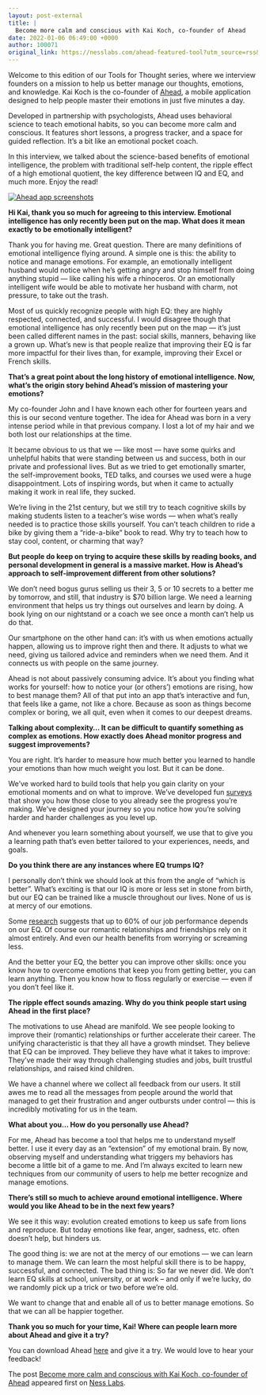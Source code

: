 ```yaml
---
layout: post-external
title: |
  Become more calm and conscious with Kai Koch, co-founder of Ahead
date: 2022-01-06 06:49:00 +0000
author: 100071
original_link: https://nesslabs.com/ahead-featured-tool?utm_source=rss&utm_medium=rss&utm_campaign=ahead-featured-tool
---
```


Welcome to this edition of our Tools for Thought series, where we interview founders on a mission to help us better manage our thoughts, emotions, and knowledge. Kai Koch is the co-founder of [Ahead](https://www.ahead-app.com/?ref=ness_labs), a mobile application designed to help people master their emotions in just five minutes a day.

Developed in partnership with psychologists, Ahead uses behavioral science to teach emotional habits, so you can become more calm and conscious. It features short lessons, a progress tracker, and a space for guided reflection. It’s a bit like an emotional pocket coach.

In this interview, we talked about the science-based benefits of emotional intelligence, the problem with traditional self-help content, the ripple effect of a high emotional quotient, the key difference between IQ and EQ, and much more. Enjoy the read!

[![Ahead app screenshots](https://nesslabs.com/wp-content/uploads/2022/01/ahead-add-banner-updated-1024x576.png)](https://nesslabs.com/wp-content/uploads/2022/01/ahead-add-banner-updated.png)

**Hi Kai, thank you so much for agreeing to this interview. Emotional intelligence has only recently been put on the map. What does it mean exactly to be emotionally intelligent?**  

Thank you for having me. Great question. There are many definitions of emotional intelligence flying around. A simple one is this: the ability to notice and manage emotions. For example, an emotionally intelligent husband would notice when he’s getting angry and stop himself from doing anything stupid — like calling his wife a rhinoceros. Or an emotionally intelligent wife would be able to motivate her husband with charm, not pressure, to take out the trash.

Most of us quickly recognize people with high EQ: they are highly respected, connected, and successful. I would disagree though that emotional intelligence has only recently been put on the map — it’s just been called different names in the past: social skills, manners, behaving like a grown up. What’s new is that people realize that improving their EQ is far more impactful for their lives than, for example, improving their Excel or French skills.

**That’s a great point about the long history of emotional intelligence. Now, what’s the origin story behind Ahead’s mission of mastering your emotions?**

My co-founder John and I have known each other for fourteen years and this is our second venture together. The idea for Ahead was born in a very intense period while in that previous company. I lost a lot of my hair and we both lost our relationships at the time.

It became obvious to us that we — like most — have some quirks and unhelpful habits that were standing between us and success, both in our private and professional lives. But as we tried to get emotionally smarter, the self-improvement books, TED talks, and courses we used were a huge disappointment. Lots of inspiring words, but when it came to actually making it work in real life, they sucked.

We’re living in the 21st century, but we still try to teach cognitive skills by making students listen to a teacher’s wise words — when what’s really needed is to practice those skills yourself. You can’t teach children to ride a bike by giving them a “ride-a-bike” book to read. Why try to teach how to stay cool, content, or charming that way?

**But people do keep on trying to acquire these skills by reading books, and personal development in general is a massive market. How is Ahead’s approach to self-improvement different from other solutions?**

We don’t need bogus gurus selling us their 3, 5 or 10 secrets to a better me by tomorrow, and still, that industry is $70 billion large. We need a learning environment that helps us try things out ourselves and learn by doing. A book lying on our nightstand or a coach we see once a month can’t help us do that.

Our smartphone on the other hand can: it’s with us when emotions actually happen, allowing us to improve right then and there. It adjusts to what we need, giving us tailored advice and reminders when we need them. And it connects us with people on the same journey.

Ahead is not about passively consuming advice. It’s about you finding what works for yourself: how to notice your (or others’) emotions are rising, how to best manage them? All of that put into an app that’s interactive and fun, that feels like a game, not like a chore. Because as soon as things become complex or boring, we all quit, even when it comes to our deepest dreams.

**Talking about complexity… It can be difficult to quantify something as complex as emotions. How exactly does Ahead monitor progress and suggest improvements?**

You are right. It’s harder to measure how much better you learned to handle your emotions than how much weight you lost. But it can be done.

We’ve worked hard to build tools that help you gain clarity on your emotional moments and on what to improve. We’ve developed fun [surveys](https://bit.ly/3EYeg3C) that show you how those close to you already see the progress you’re making. We’ve designed your journey so you notice how you’re solving harder and harder challenges as you level up.

And whenever you learn something about yourself, we use that to give you a learning path that’s even better tailored to your experiences, needs, and goals.

**Do you think there are any instances where EQ trumps IQ?**

I personally don’t think we should look at this from the angle of “which is better”. What’s exciting is that our IQ is more or less set in stone from birth, but our EQ can be trained like a muscle throughout our lives. None of us is at mercy of our emotions.

Some [research](https://bit.ly/3sZ2sfi) suggests that up to 60% of our job performance depends on our EQ. Of course our romantic relationships and friendships rely on it almost entirely. And even our health benefits from worrying or screaming less.

And the better your EQ, the better you can improve other skills: once you know how to overcome emotions that keep you from getting better, you can learn anything. Then you know how to floss regularly or exercise — even if you don’t feel like it.

**The ripple effect sounds amazing. Why do you think people start using Ahead in the first place?**

The motivations to use Ahead are manifold. We see people looking to improve their (romantic) relationships or further accelerate their career. The unifying characteristic is that they all have a growth mindset. They believe that EQ can be improved. They believe they have what it takes to improve: They’ve made their way through challenging studies and jobs, built trustful relationships, and raised kind children.

We have a channel where we collect all feedback from our users. It still awes me to read all the messages from people around the world that managed to get their frustration and anger outbursts under control — this is incredibly motivating for us in the team.

**What about you… How do you personally use Ahead?**

For me, Ahead has become a tool that helps me to understand myself better. I use it every day as an “extension” of my emotional brain. By now, observing myself and understanding what triggers my behaviors has become a little bit of a game to me. And I’m always excited to learn new techniques from our community of users to help me better recognize and manage emotions.

**There’s still so much to achieve around emotional intelligence. Where would you like Ahead to be in the next few years?**

We see it this way: evolution created emotions to keep us safe from lions and reproduce. But today emotions like fear, anger, sadness, etc. often doesn’t help, but hinders us.

The good thing is: we are not at the mercy of our emotions — we can learn to manage them. We can learn the most helpful skill there is to be happy, successful, and connected. The bad thing is: So far we never did. We don’t learn EQ skills at school, university, or at work – and only if we’re lucky, do we randomly pick up a trick or two before we’re old.

We want to change that and enable all of us to better manage emotions. So that we can all be happier together.

**Thank you so much for your time, Kai! Where can people learn more about Ahead and give it a try?**

You can download Ahead [here](https://apple.co/3sXdEZN) and give it a try. We would love to hear your feedback!

The post [Become more calm and conscious with Kai Koch, co-founder of Ahead](https://nesslabs.com/ahead-featured-tool) appeared first on [Ness Labs](https://nesslabs.com).
